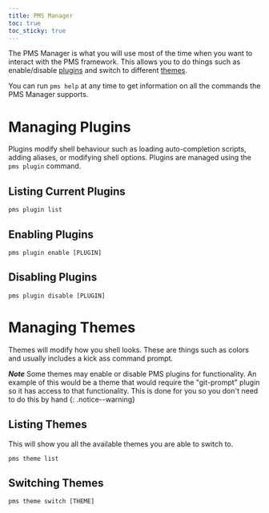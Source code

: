 ```yaml
---
title: PMS Manager
toc: true
toc_sticky: true
---
```


The PMS Manager is what you will use most of the time when you want to interact
with the PMS framework. This allows you to do things such as enable/disable
[plugins](/pms/plugins.html) and switch to different [themes](/pms/themes.html).

You can run `pms help` at any time to get information on all the commands the
PMS Manager supports.

# Managing Plugins

Plugins modify shell behaviour such as loading auto-completion scripts, adding
aliases, or modifying shell options. Plugins are managed using the `pms plugin`
command.

## Listing Current Plugins

```shell
pms plugin list
```

## Enabling Plugins

```shell
pms plugin enable [PLUGIN]
```

## Disabling Plugins

```shell
pms plugin disable [PLUGIN]
```

# Managing Themes

Themes will modify how you shell looks. These are things such as colors and
usually includes a kick ass command prompt.

***Note*** Some themes may enable or disable PMS plugins for functionality. An
example of this would be a theme that would require the "git-prompt" plugin so
it has access to that functionality. This is done for you so you don't need to
do this by hand
{: .notice--warning}

## Listing Themes

This will show you all the available themes you are able to switch to.

```shell
pms theme list
```

## Switching Themes

```shell
pms theme switch [THEME]
```

